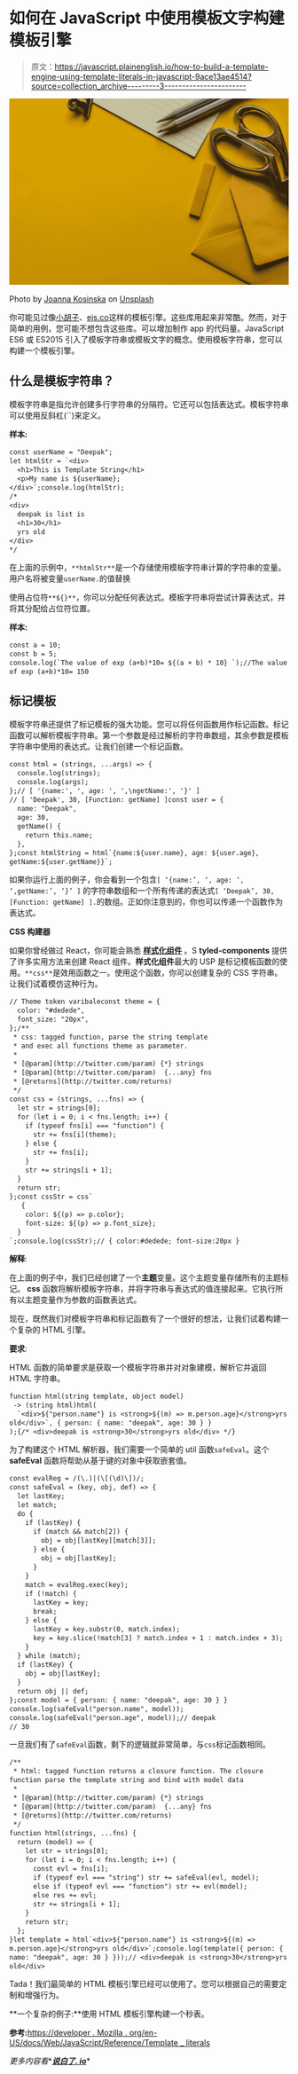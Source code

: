 # 如何在 JavaScript 中使用模板文字构建模板引擎

> 原文：<https://javascript.plainenglish.io/how-to-build-a-template-engine-using-template-literals-in-javascript-9ace13ae4514?source=collection_archive---------3----------------------->

![](img/434b5b80f19e9dcb615ac2dcfe21a30f.png)

Photo by [Joanna Kosinska](https://unsplash.com/@joannakosinska?utm_source=medium&utm_medium=referral) on [Unsplash](https://unsplash.com?utm_source=medium&utm_medium=referral)

你可能见过像[小胡子](https://mustache.github.io/)、[ejs.co](https://ejs.co/)这样的模板引擎。这些库用起来非常酷。然而，对于简单的用例，您可能不想包含这些库。可以增加制作 app 的代码量。JavaScript ES6 或 ES2015 引入了模板字符串或模板文字的概念。使用模板字符串，您可以构建一个模板引擎。

## 什么是模板字符串？

模板字符串是指允许创建多行字符串的分隔符。它还可以包括表达式。模板字符串可以使用反斜杠(``)来定义。

**样本:**

```
const userName = "Deepak";
let htmlStr = `<div>
  <h1>This is Template String</h1>
  <p>My name is ${userName};
</div>`;console.log(htmlStr);
/* 
<div>
  deepak is list is
  <h1>30</h1>
  yrs old
</div>
*/
```

在上面的示例中，`**htmlStr**`是一个存储使用模板字符串计算的字符串的变量。用户名将被变量`userName.`的值替换

使用占位符`**${}**`，你可以分配任何表达式。模板字符串将尝试计算表达式，并将其分配给占位符位置。

**样本:**

```
const a = 10;
const b = 5;
console.log(`The value of exp (a+b)*10= ${(a + b) * 10} `);//The value of exp (a+b)*10= 150
```

## 标记模板

模板字符串还提供了标记模板的强大功能。您可以将任何函数用作标记函数。标记函数可以解析模板字符串。第一个参数是经过解析的字符串数组，其余参数是模板字符串中使用的表达式。让我们创建一个标记函数。

```
const html = (strings, ...args) => {
  console.log(strings);
  console.log(args);
};// [ '{name:', ', age: ', ',\ngetName:', '}' ]
// [ 'Deepak', 30, [Function: getName] ]const user = {
  name: "Deepak",
  age: 30,
  getName() {
    return this.name;
  },
};const htmlString = html`{name:${user.name}, age: ${user.age}, getName:${user.getName}}`;
```

如果你运行上面的例子，你会看到一个包含`[ ‘{name:’, ‘, age: ‘, ‘,getName:’, ‘}’ ]` 的字符串数组和一个所有传递的表达式`[ ‘Deepak’, 30, [Function: getName] ].`的数组。正如你注意到的，你也可以传递一个函数作为表达式。

**CSS 构建器**

如果你曾经做过 React，你可能会熟悉 [**样式化组件**](https://styled-components.com/) 。S **tyled-components** 提供了许多实用方法来创建 React 组件。**样式化组件**最大的 USP 是标记模板函数的使用。`**css**`是效用函数之一。使用这个函数，你可以创建复杂的 CSS 字符串。让我们试着模仿这种行为。

```
// Theme token varibaleconst theme = {
  color: "#dedede",
  font_size: "20px",
};/**
 * css: tagged function, parse the string template 
 * and exec all functions theme as parameter.
 *
 * [@param](http://twitter.com/param) {*} strings
 * [@param](http://twitter.com/param)  {...any} fns
 * [@returns](http://twitter.com/returns)
 */
const css = (strings, ...fns) => {
  let str = strings[0];
  for (let i = 0; i < fns.length; i++) {
    if (typeof fns[i] === "function") {
      str += fns[i](theme);
    } else {
      str += fns[i];
    }
    str += strings[i + 1];
  }
  return str;
};const cssStr = css`
   {
    color: ${(p) => p.color};
    font-size: ${(p) => p.font_size};
  }
`;console.log(cssStr);// { color:#dedede; font-size:20px }
```

**解释**:

在上面的例子中，我们已经创建了一个**主题**变量。这个主题变量存储所有的主题标记。 **css** 函数将解析模板字符串，并将字符串与表达式的值连接起来。它执行所有以主题变量作为参数的函数表达式。

现在，既然我们对模板字符串和标记函数有了一个很好的想法，让我们试着构建一个复杂的 HTML 引擎。

**要求**:

HTML 函数的简单要求是获取一个模板字符串并对对象建模，解析它并返回 HTML 字符串。

```
function html(string template, object model) 
 -> (string html)html(
  `<div>${"person.name"} is <strong>${(m) => m.person.age}</strong>yrs old</div>`, { person: { name: "deepak", age: 30 } }
);{/* <div>deepak is <strong>30</strong>yrs old</div> */}
```

为了构建这个 HTML 解析器，我们需要一个简单的 util 函数`safeEval`。这个 **safeEval** 函数将帮助从基于键的对象中获取嵌套值。

```
const evalReg = /(\.)|(\[(\d)\])/;
const safeEval = (key, obj, def) => {
  let lastKey;
  let match;
  do {
    if (lastKey) {
      if (match && match[2]) {
        obj = obj[lastKey][match[3]];
      } else {
        obj = obj[lastKey];
      }
    }
    match = evalReg.exec(key);
    if (!match) {
      lastKey = key;
      break;
    } else {
      lastKey = key.substr(0, match.index);
      key = key.slice(!match[3] ? match.index + 1 : match.index + 3);
    }
  } while (match);
  if (lastKey) {
    obj = obj[lastKey];
  }
  return obj || def;
};const model = { person: { name: "deepak", age: 30 } }
console.log(safeEval("person.name", model));
console.log(safeEval("person.age", model));// deepak
// 30
```

一旦我们有了`safeEval`函数，剩下的逻辑就非常简单，与`css`标记函数相同。

```
/**
 * html: tagged function returns a closure function. The closure function parse the template string and bind with model data
 * 
 * [@param](http://twitter.com/param) {*} strings 
 * [@param](http://twitter.com/param)  {...any} fns 
 * [@returns](http://twitter.com/returns) 
 */
function html(strings, ...fns) {
  return (model) => {
    let str = strings[0];
    for (let i = 0; i < fns.length; i++) {
      const evl = fns[i];
      if (typeof evl === "string") str += safeEval(evl, model);
      else if (typeof evl === "function") str += evl(model);
      else res += evl;
      str += strings[i + 1];
    }
    return str;
  };
}let template = html`<div>${"person.name"} is <strong>${(m) => m.person.age}</strong>yrs old</div>`;console.log(template({ person: { name: "deepak", age: 30 } }));// <div>deepak is <strong>30</strong>yrs old</div>
```

Tada！我们最简单的 HTML 模板引擎已经可以使用了。您可以根据自己的需要定制和增强行为。

**一个复杂的例子:**使用 HTML 模板引擎构建一个秒表。

**参考:**[https://developer . Mozilla . org/en-US/docs/Web/JavaScript/Reference/Template _ literals](https://developer.mozilla.org/en-US/docs/Web/JavaScript/Reference/Template_literals)

*更多内容看**[***说白了. io***](http://plainenglish.io/)*
